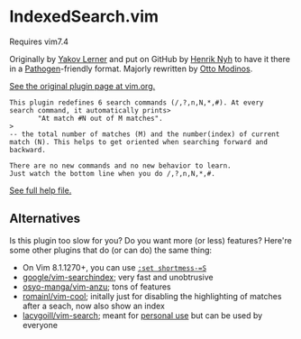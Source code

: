 # IndexedSearch.vim

Requires vim7.4

Originally by [Yakov Lerner](http://www.vim.org/account/profile.php?user_id=2342) and put on GitHub by [Henrik Nyh](https://github.com/henrik) to have it there in a [Pathogen](http://www.vim.org/scripts/script.php?script_id=2332)-friendly format.  Majorly rewritten by [Otto Modinos](https://github.com/otommod).

[See the original plugin page at vim.org.](http://www.vim.org/scripts/script.php?script_id=1682)

```
This plugin redefines 6 search commands (/,?,n,N,*,#). At every 
search command, it automatically prints>
       "At match #N out of M matches". 
>
-- the total number of matches (M) and the number(index) of current 
match (N). This helps to get oriented when searching forward and 
backward. 

There are no new commands and no new behavior to learn. 
Just watch the bottom line when you do /,?,n,N,*,#. 
```

[See full help file.](https://github.com/henrik/vim-indexed-search/blob/master/doc/indexed-search.txt)

## Alternatives

Is this plugin too slow for you?  Do you want more (or less) features?  Here're some other plugins that do (or can do) the same thing:

  * On Vim 8.1.1270+, you can use [`:set shortmess-=S`](https://stackoverflow.com/a/4671112/6962)
  * [google/vim-searchindex](https://github.com/google/vim-searchindex); very fast and unobtrusive
  * [osyo-manga/vim-anzu](https://github.com/osyo-manga/vim-anzu); tons of features
  * [romainl/vim-cool](https://github.com/romainl/vim-cool); initally just for disabling the highlighting of matches after a seach, now also show an index
  * [lacygoill/vim-search](https://github.com/lacygoill/vim-search); meant for [personal use](https://github.com/junegunn/vim-slash/issues/7) but can be used by everyone

